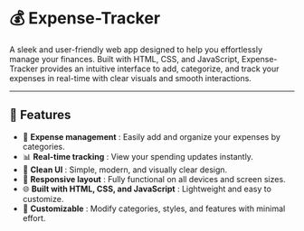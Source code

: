 # 💰 Expense-Tracker

A sleek and user-friendly web app designed to help you effortlessly manage your finances. Built with HTML, CSS, and JavaScript, Expense-Tracker provides an intuitive interface to add, categorize, and track your expenses in real-time with clear visuals and smooth interactions.

---

## 🚀 Features  
- 📝 **Expense management** : Easily add and organize your expenses by categories.  
- 📊 **Real-time tracking** : View your spending updates instantly.  
- 🎨 **Clean UI** : Simple, modern, and visually clear design.  
- 📱 **Responsive layout** : Fully functional on all devices and screen sizes.  
- 🌐 **Built with HTML, CSS, and JavaScript** : Lightweight and easy to customize.  
- 🔧 **Customizable** : Modify categories, styles, and features with minimal effort.  
